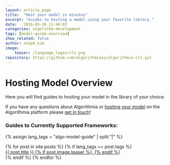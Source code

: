 ```yaml
---
layout: article_page
title:  "Host your model in minutes"
excerpt: "Guides to hosting a model using your favorite library."
date:   2016-05-26 11:46:03
categories: algorithm-development
tags: [model-guide-overview]
show_related: false
author: steph_kim
image:
    teaser: /language_logos/cli.png
repository: https://github.com/algorithmiaio/algorithmia-cli.git
---
```


# Hosting Model Overview

Here you will find guides to hosting your model in the library of your choice.

If you have any questions about Algorithmia or <a href="http://blog.algorithmia.com/2016/05/how-we-hosted-our-model-as-a-microservice/">hosting your model</a> on the Algorithmia platform please <a href="mailto:support@algorithmia.com">get in touch</a>!


### Guides to Currently Supported Frameworks:
{% assign lang_tags = "algo-model-guide" | split:"|" %}
<div>
  {% for post in site.posts %}
  	{% if lang_tags == post.tags %}
  		<div class="tile-guides">
	      	<a  href="{{ post.url }}">{{ post.title }}
	      	{% if post.image.teaser %}
	  			<img  src="{{ site.url }}/images/{{ post.image.teaser }}" alt="" itemprop="image">
			{% endif %}
			</a>
		</div>
	{% endif %}
  {% endfor %}
</div>